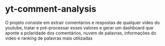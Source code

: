 # yt-comment-analysis
O projeto consiste em extrair comentários e respostas de qualquer vídeo do youtube, tratar e pré-processar esses valores e gerar um dashboard que aponte a polaridade dos comentários, nuvem de palavras, informações do video e ranking de palavras mais utilizadas
